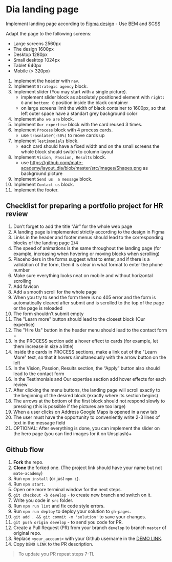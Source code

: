 # Dia landing page
Implement landing page according to [Figma design](https://www.figma.com/file/7qwsWggv9BAxMi2VPhBuPr/Air-(formerly-Dia)?node-id=9138%3A35) - Use BEM and SCSS

Adapt the page to the following screens:
- Large screens 2560px
- The design 1600px
- Desktop 1280px
- Small desktop 1024px
- Tablet 640px
- Mobile (> 320px)

1. Implement the header with `nav`.
1. Implement `Strategic agency` block.
1. Implement slider (You may start with a single picture).
    - implement slider block as absolutely positioned element with `right: 0` and `bottom: 0` position inside the black container
    - on large screens limit the width of black container to 1600px, so that left outer space have a standart grey background color
3. Implement `Who we are` block.
4. Implement `Our expertise` block with the card reused 3 times.
5. Implement `Process` block with 4 process cards.
    - use `trasnlateY(-50%)` to move cards up
6. Implement `Testimonials` block.
     - each card should have a fixed width and on the small screens the whole block should switch to column layout
8. Implement `Vision, Passion, Results` block.
    - use https://github.com/mate-academy/layout_dia/blob/master/src/images/Shapes.png as background picture
9. Implement `Send us  a message` block.
10. Implement `Contact us` block.
11. Implement the footer.

## Checklist for preparing a portfolio project for HR review

1. Don’t forget to add the title “Air” for the whole web page 
2. A landing page is implemented strictly according to the design in Figma 
4. Links in the header and footer menus should lead to the corresponding blocks of the landing page 2/4
5. The speed of animations is the same throughout the landing page (for example, increasing when hovering or moving blocks when scrolling) 
6. Placeholders in the forms suggest what to enter, and if there is a validation of the form, then it is clear in what format to enter the phone number
7. Make sure everything looks neat on mobile and without horizontal scrolling
8. Add favicon 
9. Add a smooth scroll for the whole page 
10. When you try to send the form there is no 405 error and the form is automatically cleared after submit and is scrolled to the top of the page or the page is reloaded 
11. The form shouldn’t submit empty 
12. The "Learn more" button should lead to the closest block (Our expertise) 
13. The "Hire Us" button in the header menu should lead to the contact form +
14. In the PROCESS section add a hover effect to cards (for example, let them increase in size a little) 
15. Inside the cards in PROCESS sections, make a link out of the "Learn More" text, so that it hovers simultaneously with the arrow button on the left 
16. In the Vision, Passion, Results section, the “Apply” button also should lead to the contact form 
17. In the Testimonials and Our expertise section add hover effects for each review 
18. After clicking the menu buttons, the landing page will scroll exactly to the beginning of the desired block (exactly where its section begins) 
19. The arrows at the bottom of the first block should not respond slowly to pressing (this is possible if the pictures are too large)
20. When a user clicks on Address Google Maps is opened in a new tab
21. The user must have the opportunity to conveniently write 2-3 lines of text in the message field
22. OPTIONAL: After everything is done, you can implement the slider on the hero page (you can find images for it on Unsplash)+


## Github flow
1. **Fork** the repo.
2. **Clone** the forked one. (The project link should have your name but not `mate-academy`)
3. Run `npm install` (or just `npm i`).
4. Run `npm start`.
5. Open one more terminal window for the next steps.
6. `git checkout -b develop` - to create new branch and switch on it.
7. Write you code in `src` folder.
8. Run `npm run lint` and fix code style errors.
9. Run `npm run deploy` to deploy your solution to `gh-pages`.
10. `git add . && git commit -m 'solution'` to save your changes.
11. `git push origin develop` - to send you code for PR.
12. Create a Pull Request (PR) from your branch `develop` to branch `master` of original repo.
13. Replace `<your_account>` with your Github username in the
  [DEMO LINK](https://GUSILLUS.github.io/layout_dia/).
14. Copy `DEMO LINK` to the PR description.

> To update you PR repeat steps 7-11.
